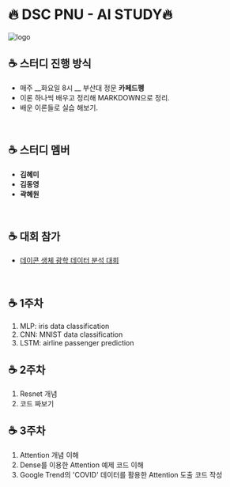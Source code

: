 # 🔥 DSC PNU - AI STUDY🔥

![logo](https://img.evbuc.com/https%3A%2F%2Fcdn.evbuc.com%2Fimages%2F81542471%2F372888659081%2F2%2Foriginal.png?w=225&auto=format%2Ccompress&q=75&sharp=10&s=0234d10bf1ec1af569c94ec16d4dcb3a)

## ☕️ 스터디 진행 방식
- 매주 __화요일 8시 __  부산대 정문 __카페드펭__
- 이론 하나씩 배우고 정리해 MARKDOWN으로 정리.
- 배운 이론들로 실습 해보기.
<br>

## ☕️ 스터디 멤버
- **김혜미**
- __김동영__
- __곽혜원__

<br>

## ☕️ 대회 참가
- [데이콘 생체 광학 데이터 분석 대회](https://github.com/MIA-khm/202005_NIR_Analysis)
<br>

## ☕️ 1주차 
1. MLP: iris data classification
2. CNN: MNIST data classification
3. LSTM: airline passenger prediction



## ☕️ 2주차 

1. Resnet 개념
2. 코드 짜보기 



## ☕️ 3주차 

1. Attention 개념 이해
2. Dense를 이용한 Attention 예제 코드 이해
3. Google Trend의 'COVID' 데이터를 활용한 Attention 도출 코드 작성

